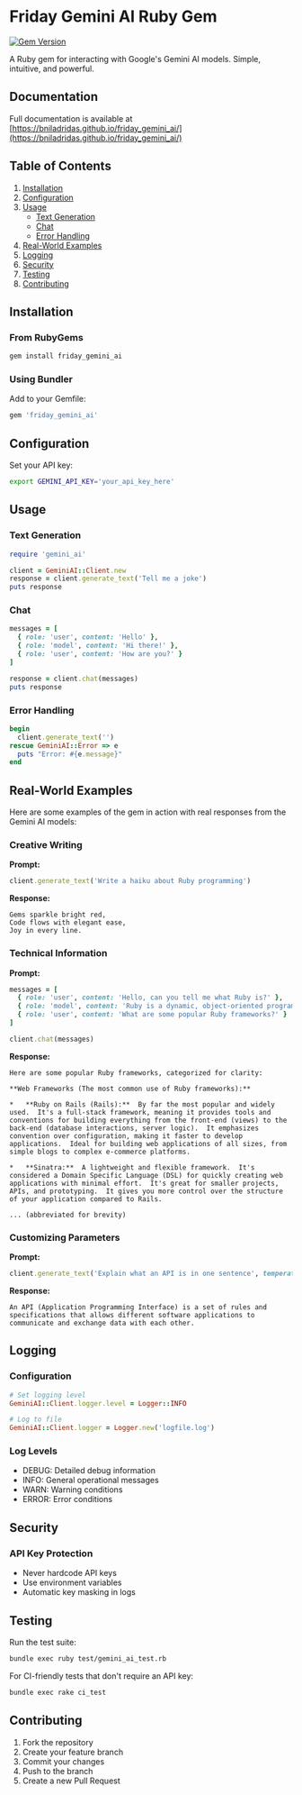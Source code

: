 # Friday Gemini AI Ruby Gem

[![Gem Version](https://badge.fury.io/rb/friday_gemini_ai.svg)](https://badge.fury.io/rb/friday_gemini_ai)

A Ruby gem for interacting with Google's Gemini AI models. Simple, intuitive, and powerful.

## Documentation

Full documentation is available at [https://bniladridas.github.io/friday_gemini_ai/](https://bniladridas.github.io/friday_gemini_ai/)

## Table of Contents
1. [Installation](#installation)
2. [Configuration](#configuration)
3. [Usage](#usage)
   - [Text Generation](#text-generation)
   - [Chat](#chat)
   - [Error Handling](#error-handling)
4. [Real-World Examples](#real-world-examples)
5. [Logging](#logging)
6. [Security](#security)
7. [Testing](#testing)
8. [Contributing](#contributing)

## Installation

### From RubyGems
```bash
gem install friday_gemini_ai
```

### Using Bundler
Add to your Gemfile:
```ruby
gem 'friday_gemini_ai'
```

## Configuration

Set your API key:
```bash
export GEMINI_API_KEY='your_api_key_here'
```

## Usage

### Text Generation
```ruby
require 'gemini_ai'

client = GeminiAI::Client.new
response = client.generate_text('Tell me a joke')
puts response
```

### Chat
```ruby
messages = [
  { role: 'user', content: 'Hello' },
  { role: 'model', content: 'Hi there!' },
  { role: 'user', content: 'How are you?' }
]

response = client.chat(messages)
puts response
```

### Error Handling
```ruby
begin
  client.generate_text('')
rescue GeminiAI::Error => e
  puts "Error: #{e.message}"
end
```

## Real-World Examples

Here are some examples of the gem in action with real responses from the Gemini AI models:

### Creative Writing

**Prompt:**
```ruby
client.generate_text('Write a haiku about Ruby programming')
```

**Response:**
```
Gems sparkle bright red,
Code flows with elegant ease,
Joy in every line.
```

### Technical Information

**Prompt:**
```ruby
messages = [
  { role: 'user', content: 'Hello, can you tell me what Ruby is?' },
  { role: 'model', content: 'Ruby is a dynamic, object-oriented programming language known for its simplicity and productivity.' },
  { role: 'user', content: 'What are some popular Ruby frameworks?' }
]

client.chat(messages)
```

**Response:**
```
Here are some popular Ruby frameworks, categorized for clarity:

**Web Frameworks (The most common use of Ruby frameworks):**

*   **Ruby on Rails (Rails):**  By far the most popular and widely used.  It's a full-stack framework, meaning it provides tools and conventions for building everything from the front-end (views) to the back-end (database interactions, server logic).  It emphasizes convention over configuration, making it faster to develop applications.  Ideal for building web applications of all sizes, from simple blogs to complex e-commerce platforms.

*   **Sinatra:**  A lightweight and flexible framework.  It's considered a Domain Specific Language (DSL) for quickly creating web applications with minimal effort.  It's great for smaller projects, APIs, and prototyping.  It gives you more control over the structure of your application compared to Rails.

... (abbreviated for brevity)
```

### Customizing Parameters

**Prompt:**
```ruby
client.generate_text('Explain what an API is in one sentence', temperature: 0.3, max_tokens: 50)
```

**Response:**
```
An API (Application Programming Interface) is a set of rules and specifications that allows different software applications to communicate and exchange data with each other.
```

## Logging

### Configuration
```ruby
# Set logging level
GeminiAI::Client.logger.level = Logger::INFO

# Log to file
GeminiAI::Client.logger = Logger.new('logfile.log')
```

### Log Levels
- DEBUG: Detailed debug information
- INFO: General operational messages
- WARN: Warning conditions
- ERROR: Error conditions

## Security

### API Key Protection
- Never hardcode API keys
- Use environment variables
- Automatic key masking in logs

## Testing

Run the test suite:
```bash
bundle exec ruby test/gemini_ai_test.rb
```

For CI-friendly tests that don't require an API key:
```bash
bundle exec rake ci_test
```

## Contributing

1. Fork the repository
2. Create your feature branch
3. Commit your changes
4. Push to the branch
5. Create a new Pull Request
